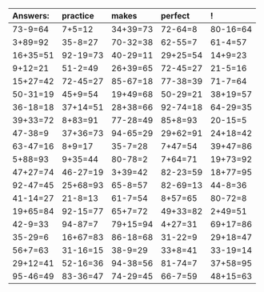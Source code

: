 | Answers: | practice | makes | perfect | ! |
| :--- | :--- | :--- | :--- | :--- |
| 73-9=64 | 7+5=12 | 34+39=73 | 72-64=8 | 80-16=64 | 
| 3+89=92 | 35-8=27 | 70-32=38 | 62-55=7 | 61-4=57 | 
| 16+35=51 | 92-19=73 | 40-29=11 | 29+25=54 | 14+9=23 | 
| 9+12=21 | 51-2=49 | 26+39=65 | 72-45=27 | 21-5=16 | 
| 15+27=42 | 72-45=27 | 85-67=18 | 77-38=39 | 71-7=64 | 
| 50-31=19 | 45+9=54 | 19+49=68 | 50-29=21 | 38+19=57 | 
| 36-18=18 | 37+14=51 | 28+38=66 | 92-74=18 | 64-29=35 | 
| 39+33=72 | 8+83=91 | 77-28=49 | 85+8=93 | 20-15=5 | 
| 47-38=9 | 37+36=73 | 94-65=29 | 29+62=91 | 24+18=42 | 
| 63-47=16 | 8+9=17 | 35-7=28 | 7+47=54 | 39+47=86 | 
| 5+88=93 | 9+35=44 | 80-78=2 | 7+64=71 | 19+73=92 | 
| 47+27=74 | 46-27=19 | 3+39=42 | 82-23=59 | 18+77=95 | 
| 92-47=45 | 25+68=93 | 65-8=57 | 82-69=13 | 44-8=36 | 
| 41-14=27 | 21-8=13 | 61-7=54 | 8+57=65 | 80-72=8 | 
| 19+65=84 | 92-15=77 | 65+7=72 | 49+33=82 | 2+49=51 | 
| 42-9=33 | 94-87=7 | 79+15=94 | 4+27=31 | 69+17=86 | 
| 35-29=6 | 16+67=83 | 86-18=68 | 31-22=9 | 29+18=47 | 
| 56+7=63 | 31-16=15 | 38-9=29 | 33+8=41 | 33-19=14 | 
| 29+12=41 | 52-16=36 | 94-38=56 | 81-74=7 | 37+58=95 | 
| 95-46=49 | 83-36=47 | 74-29=45 | 66-7=59 | 48+15=63 | 
